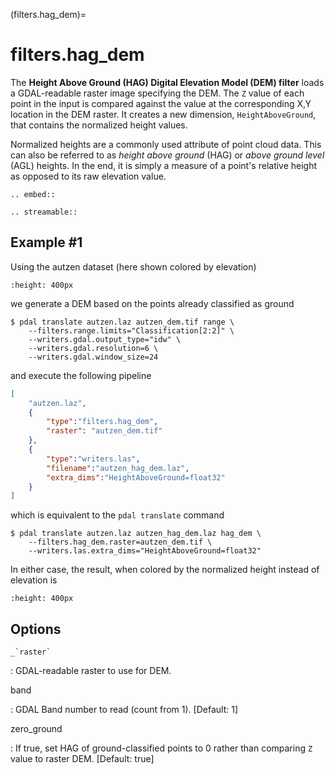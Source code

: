 (filters.hag_dem)=

# filters.hag_dem

The **Height Above Ground (HAG) Digital Elevation Model (DEM) filter** loads
a GDAL-readable raster image specifying the DEM. The `Z` value of each point
in the input is compared against the value at the corresponding X,Y location
in the DEM raster. It creates a new dimension, `HeightAboveGround`, that
contains the normalized height values.

Normalized heights are a commonly used attribute of point cloud data. This can
also be referred to as *height above ground* (HAG) or *above ground level* (AGL)
heights. In the end, it is simply a measure of a point's relative height as
opposed to its raw elevation value.

```{eval-rst}
.. embed::
```

```{eval-rst}
.. streamable::
```

## Example #1

Using the autzen dataset (here shown colored by elevation)

```{image} ./images/autzen-elevation.png
:height: 400px
```

we generate a DEM based on the points already classified as ground

```
$ pdal translate autzen.laz autzen_dem.tif range \
    --filters.range.limits="Classification[2:2]" \
    --writers.gdal.output_type="idw" \
    --writers.gdal.resolution=6 \
    --writers.gdal.window_size=24
```

and execute the following pipeline

```json
[
    "autzen.laz",
    {
        "type":"filters.hag_dem",
        "raster": "autzen_dem.tif"
    },
    {
        "type":"writers.las",
        "filename":"autzen_hag_dem.laz",
        "extra_dims":"HeightAboveGround=float32"
    }
]
```

which is equivalent to the `pdal translate` command

```
$ pdal translate autzen.laz autzen_hag_dem.laz hag_dem \
    --filters.hag_dem.raster=autzen_dem.tif \
    --writers.las.extra_dims="HeightAboveGround=float32"
```

In either case, the result, when colored by the normalized height instead of
elevation is

```{image} ./images/autzen-hag-dem.png
:height: 400px
```

## Options

`` _`raster` ``

: GDAL-readable raster to use for DEM.

band

: GDAL Band number to read (count from 1).
  \[Default: 1\]

zero_ground

: If true, set HAG of ground-classified points to 0 rather than comparing
  `Z` value to raster DEM.
  \[Default: true\]

```{include} filter_opts.md
```

